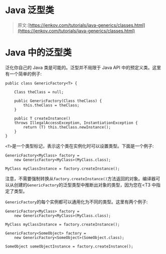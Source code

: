 # Java 泛型类

> 原文:[https://jenkov.com/tutorials/java-generics/classes.html](https://jenkov.com/tutorials/java-generics/classes.html)

<link rel="stylesheet" type="text/css" href="../stylesheet.css">

# Java 中的泛型类

泛化你自己的 Java 类是可能的。泛型并不局限于 Java API 中的预定义类。这里有一个简单的例子:

```
public class GenericFactory<T> {

    Class theClass = null;

    public GenericFactory(Class theClass) {
        this.theClass = theClass;
    }

    public T createInstance()
    throws IllegalAccessException, InstantiationException {
        return (T) this.theClass.newInstance();
    }
}

```

`<T>`是一个类型标记，表示这个类在实例化时可以设置类型。下面是一个例子:

```
GenericFactory<MyClass> factory =
    new GenericFactory<MyClass>(MyClass.class);

MyClass myClassInstance = factory.createInstance();

```

注意，不需要强制转换从`factory.createInstance()`方法返回的对象。编译器可以从创建的`GenericFactory`的泛型类型中推断出对象的类型，因为您在<T3 中指定了类型。

`GenericFactory`的每个实例都可以通用化为不同的类型。这里有两个例子:

```
GenericFactory<MyClass> factory =
    new GenericFactory<MyClass>(MyClass.class);

MyClass myClassInstance = factory.createInstance();

GenericFactory<SomeObject> factory =
    new GenericFactory<SomeObject>(SomeObject.class);

SomeObject someObjectInstance = factory.createInstance();

```